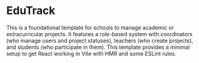 # EduTrack

This is a foundational template for schools to manage academic or extracurricular projects. It features a role-based system with coordinators (who manage users and project statuses), teachers (who create projects), and students (who participate in them).
This template provides a minimal setup to get React working in Vite with HMR and some ESLint rules.
